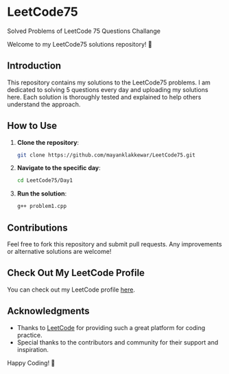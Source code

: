 # LeetCode75
Solved Problems of LeetCode 75 Questions Challange

Welcome to my LeetCode75 solutions repository! 🎉

## Introduction

This repository contains my solutions to the LeetCode75 problems. I am dedicated to solving 5 questions every day and uploading my solutions here. Each solution is thoroughly tested and explained to help others understand the approach.

## How to Use

1. **Clone the repository**:
    ```sh
    git clone https://github.com/mayanklakkewar/LeetCode75.git
    ```

2. **Navigate to the specific day**:
    ```sh
    cd LeetCode75/Day1
    ```

3. **Run the solution**:
    ```sh
    g++ problem1.cpp
    ```

## Contributions

Feel free to fork this repository and submit pull requests. Any improvements or alternative solutions are welcome!

## Check Out My LeetCode Profile

You can check out my LeetCode profile [here](https://leetcode.com/u/mayanklakkewar).


## Acknowledgments

- Thanks to [LeetCode](https://leetcode.com) for providing such a great platform for coding practice.
- Special thanks to the contributors and community for their support and inspiration.

Happy Coding! 🚀
